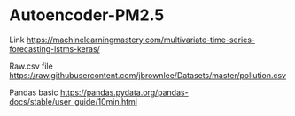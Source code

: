# Autoencoder-PM2.5

Link 
https://machinelearningmastery.com/multivariate-time-series-forecasting-lstms-keras/

Raw.csv file 
https://raw.githubusercontent.com/jbrownlee/Datasets/master/pollution.csv

Pandas basic 
https://pandas.pydata.org/pandas-docs/stable/user_guide/10min.html

